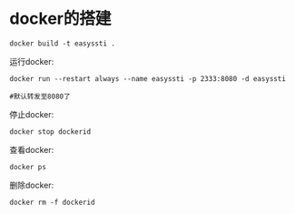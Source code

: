 # docker的搭建

```shell
docker build -t easyssti .
```



运行docker:

```shell
docker run --restart always --name easyssti -p 2333:8080 -d easyssti

#默认转发至8080了
```



停止docker:

```shell
docker stop dockerid
```



查看docker:

```shell
docker ps
```



删除docker:

```shell
docker rm -f dockerid
```

